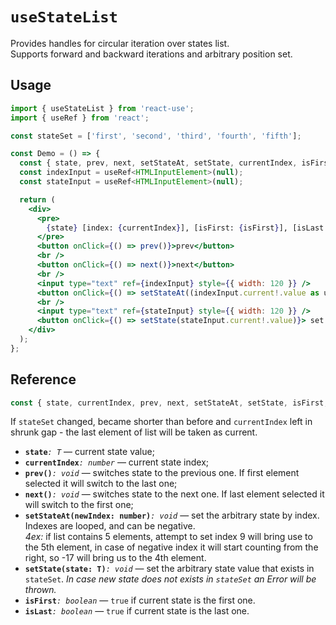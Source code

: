 # `useStateList`

Provides handles for circular iteration over states list.  
Supports forward and backward iterations and arbitrary position set.

## Usage

```jsx
import { useStateList } from 'react-use';
import { useRef } from 'react';

const stateSet = ['first', 'second', 'third', 'fourth', 'fifth'];

const Demo = () => {
  const { state, prev, next, setStateAt, setState, currentIndex, isFirst, isLast } = useStateList(stateSet);
  const indexInput = useRef<HTMLInputElement>(null);
  const stateInput = useRef<HTMLInputElement>(null);

  return (
    <div>
      <pre>
        {state} [index: {currentIndex}], [isFirst: {isFirst}], [isLast: {isLast}]
      </pre>
      <button onClick={() => prev()}>prev</button>
      <br />
      <button onClick={() => next()}>next</button>
      <br />
      <input type="text" ref={indexInput} style={{ width: 120 }} />
      <button onClick={() => setStateAt((indexInput.current!.value as unknown) as number)}>set state by index</button>
      <br />
      <input type="text" ref={stateInput} style={{ width: 120 }} />
      <button onClick={() => setState(stateInput.current!.value)}> set state by value</button>
    </div>
  );
};
```

## Reference

```ts
const { state, currentIndex, prev, next, setStateAt, setState, isFirst, isLast } = useStateList<T>(stateSet: T[] = []);
```

If `stateSet` changed, became shorter than before and `currentIndex` left in shrunk gap - the last element of list will be taken as current.

- **`state`**_`: T`_ &mdash; current state value;
- **`currentIndex`**_`: number`_ &mdash; current state index;
- **`prev()`**_`: void`_ &mdash; switches state to the previous one. If first element selected it will switch to the last one;
- **`next()`**_`: void`_ &mdash; switches state to the next one. If last element selected it will switch to the first one;
- **`setStateAt(newIndex: number)`**_`: void`_ &mdash; set the arbitrary state by index. Indexes are looped, and can be negative.  
  _4ex:_ if list contains 5 elements, attempt to set index 9 will bring use to the 5th element, in case of negative index it will start counting from the right, so -17 will bring us to the 4th element.
- **`setState(state: T)`**_`: void`_ &mdash; set the arbitrary state value that exists in `stateSet`. _In case new state does not exists in `stateSet` an Error will be thrown._
- **`isFirst`**_`: boolean`_ &mdash; `true` if current state is the first one.
- **`isLast`**_`: boolean`_ &mdash; `true` if current state is the last one.
